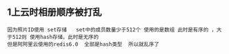 ## 1上云时相册顺序被打乱
    因为照片ID使用 set存储   set中的成员数量少于512个 使用的是数组 此时是有序的 ，大于512则 使用hash存储，此时是无序的  
    但是阿阿里云使用的redis6.0  全部是hash类型  所以就乱序了
